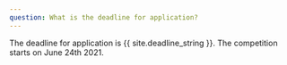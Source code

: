 ```yaml
---
question: What is the deadline for application?
--- 
```

The deadline for application is {{ site.deadline_string }}. The competition starts on June 24th 2021.
